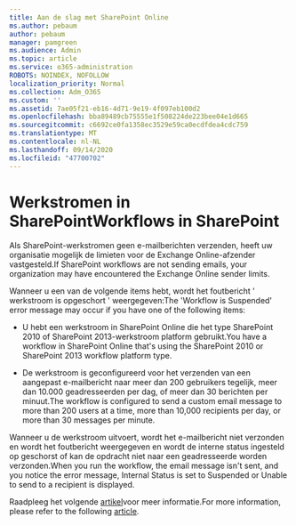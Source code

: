 ```yaml
---
title: Aan de slag met SharePoint Online
ms.author: pebaum
author: pebaum
manager: pamgreen
ms.audience: Admin
ms.topic: article
ms.service: o365-administration
ROBOTS: NOINDEX, NOFOLLOW
localization_priority: Normal
ms.collection: Adm_O365
ms.custom: ''
ms.assetid: 7ae05f21-eb16-4d71-9e19-4f097eb100d2
ms.openlocfilehash: bba89489cb75555e1f508224de223bee04e1d665
ms.sourcegitcommit: c6692ce0fa1358ec3529e59ca0ecdfdea4cdc759
ms.translationtype: MT
ms.contentlocale: nl-NL
ms.lasthandoff: 09/14/2020
ms.locfileid: "47700702"
---
```

# <a name="workflows-in-sharepoint"></a><span data-ttu-id="3cfc2-102">Werkstromen in SharePoint</span><span class="sxs-lookup"><span data-stu-id="3cfc2-102">Workflows in SharePoint</span></span>

<span data-ttu-id="3cfc2-103">Als SharePoint-werkstromen geen e-mailberichten verzenden, heeft uw organisatie mogelijk de limieten voor de Exchange Online-afzender vastgesteld.</span><span class="sxs-lookup"><span data-stu-id="3cfc2-103">If SharePoint workflows are not sending emails, your organization may have encountered the Exchange Online sender limits.</span></span>

<span data-ttu-id="3cfc2-104">Wanneer u een van de volgende items hebt, wordt het foutbericht ' werkstroom is opgeschort ' weergegeven:</span><span class="sxs-lookup"><span data-stu-id="3cfc2-104">The 'Workflow is Suspended' error message may occur if you have one of the following items:</span></span>

- <span data-ttu-id="3cfc2-105">U hebt een werkstroom in SharePoint Online die het type SharePoint 2010 of SharePoint 2013-werkstroom platform gebruikt.</span><span class="sxs-lookup"><span data-stu-id="3cfc2-105">You have a workflow in SharePoint Online that's using the SharePoint 2010 or SharePoint 2013 workflow platform type.</span></span>

- <span data-ttu-id="3cfc2-106">De werkstroom is geconfigureerd voor het verzenden van een aangepast e-mailbericht naar meer dan 200 gebruikers tegelijk, meer dan 10.000 geadresseerden per dag, of meer dan 30 berichten per minuut.</span><span class="sxs-lookup"><span data-stu-id="3cfc2-106">The workflow is configured to send a custom email message to more than 200 users at a time, more than 10,000 recipients per day, or more than 30 messages per minute.</span></span>

<span data-ttu-id="3cfc2-107">Wanneer u de werkstroom uitvoert, wordt het e-mailbericht niet verzonden en wordt het foutbericht weergegeven en wordt de interne status ingesteld op geschorst of kan de opdracht niet naar een geadresseerde worden verzonden.</span><span class="sxs-lookup"><span data-stu-id="3cfc2-107">When you run the workflow, the email message isn't sent, and you notice the error message, Internal Status is set to Suspended or Unable to send to a recipient is displayed.</span></span>

<span data-ttu-id="3cfc2-108">Raadpleeg het volgende [artikel](https://docs.microsoft.com/sharepoint/support/workflows/configured-workflow-fails-running)voor meer informatie.</span><span class="sxs-lookup"><span data-stu-id="3cfc2-108">For more information, please refer to the following [article](https://docs.microsoft.com/sharepoint/support/workflows/configured-workflow-fails-running).</span></span>

